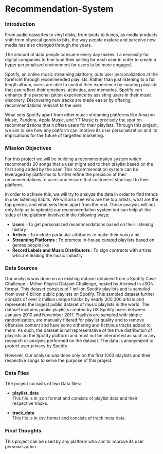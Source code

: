# Recommendation-System
 
### Introduction

From audio cassettes to vinyl disks, from ipods to itunes, as media products shift from physical goods to bits, the way people explore and perceive new media has also changed through the years.

The amount of data people consume every day makes it a necessity for digital companies to fine tune their selling for each user in order to create a hyper personalised environment for users to be more engaged.

Spotify, an online music streaming platform, puts user personalization at the forefront through recommended playlists. Rather than just listening to a full length album, users are able to control their experience by curating playlists that can reflect their emotions, activities, and memories. Spotify can enhance this personalization experience by assisting users in their music discovery. Discovering new tracks are made easier by offering recommendations relevant to the user.

What sets Spotify apart from other music streaming platforms like Amazon Music, Pandora, Apple Music, and YT Music is precisely the spot on recommendations that it offers users for their playlists. Through this project, we aim to see how any platform can improve its user personalization and its implications for the future of targetted marketing.



### Mission Objectives

For this project we will be building a recommendation system which recommends 20 songs that a user might add to their playlist based on the first song added by the user. This recommendation system can be leveraged by platforms to further refine the precision of their recommendations to users and ensure that customers stay loyal to their platform.

In order to achieve this, we will try to analyze the data in order to find trends in user listening habits. We will also see who are the top artists, what are the top genres, and what sets them apart from the rest. These analysis will not only help us to optimize our recommendation system but can help all the sides of the platform involved in the following ways:

- __Users__ : To get personalized recommendations based on their listening history
- __Artists__ : To include particular attributes to make their song a hit
- __Streaming Platforms__ : To promote in-house curated playlists based on genres people like
- __Record Labels and Music Distributors__ : To sign contracts with artists who are leading the music industry

### Data Sources

Our analysis was done on an existing dataset obtained from a Spotify Case Challenge - Million Playlist Dataset Challenge, hosted by AIcrowd in JSON format. This dataset consists of 1 million Spotify playlists and is sampled from over 4 billion public playlists on Spotify. This sampled dataset further consists of over 2 million unique tracks by nearly 300,000 artists and represents the largest public dataset of music playlists in the world. The dataset includes public playlists created by US Spotify users between January 2010 and November 2017. Playlists are sampled with simple randomization, are manually filtered for playlist quality and to remove offensive content and have some dithering and fictitious tracks added to them. As such, the dataset is not representative of the true distribution of playlists on the Spotify platform and must not be interpreted as such in any research or analysis performed on the dataset. The data is anonymized to protect user privacy by Spotify.

However, Our analysis was done only on the first 1000 playlists and their respective songs to serve the purpose of this project.

### Data Files

The project consists of two Data files:

- <b> playlist_data </b> <br>
This file is in json format and consists of playlist data and their respective tracks.

- <b> track_data </b> <br>
This file is in csv format and consists of track meta data.


### Final Thoughts 

This project can be used by any platform who aim to improve its user personalization. 
